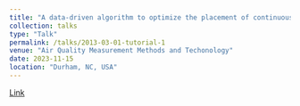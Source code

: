 ```yaml
---
title: "A data-driven algorithm to optimize the placement of continuous monitoring sensors on oil and gas sites"
collection: talks
type: "Talk"
permalink: /talks/2013-03-01-tutorial-1
venue: "Air Quality Measurement Methods and Techonology"
date: 2023-11-15
location: "Durham, NC, USA"
---
```


[Link]("/files/paper1.pdf")
